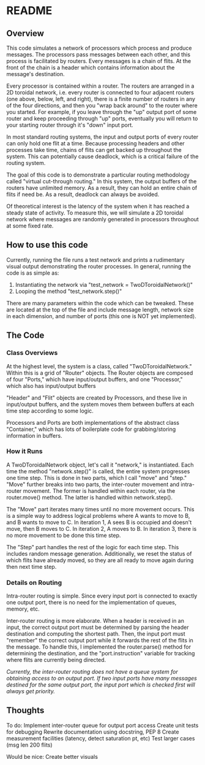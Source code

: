# README

## Overview

This code simulates a network of processors which process and produce messages. The processors pass messages between each other, and this process is facilitated by routers. Every messages is a chain of flits. At the front of the chain is a header which contains information about the message's destination.

Every processor is contained within a router. The routers are arranged in a 2D toroidal network, i.e. every router is connected to four adjacent routers (one above, below, left, and right), there is a finite number of routers in any of the four directions, and then you "wrap back around" to the router where you started. For example, if you leave through the "up" output port of some router and keep proceeding through "up" ports, eventually you will return to your starting router through it's "down" input port.

In most standard routing systems, the input and output ports of every router can only hold one flit at a time. Because processing headers and other processes take time, chains of flits can get backed up throughout the system. This can potentially cause deadlock, which is a critical failure of the routing system.

The goal of this code is to demonstrate a particular routing methodology called "virtual cut-through routing." In this system, the output buffers of the routers have unlimited memory. As a result, they can hold an entire chain of flits if need be. As a result, deadlock can always be avoided.

Of theoretical interest is the latency of the system when it has reached a steady state of activity. To measure this, we will simulate a 2D toroidal network where messages are randomly generated in processors throughout at some fixed rate.

## How to use this code

Currently, running the file runs a test network and prints a rudimentary visual output demonstrating the router processes. In general, running the code is as simple as:

1) Instantiating the network via "test_network = TwoDToroidalNetwork()"
2) Looping the method "test_network.step()"

There are many parameters within the code which can be tweaked. These are located at the top of the file and include message length, network size in each dimension, and number of ports (this one is NOT yet implemented).

## The Code

### Class Overviews

At the highest level, the system is a class, called "TwoDToroidalNetwork." Within this is a grid of "Router" objects. The Router objects are composed of four "Ports," which have input/output buffers, and one "Processor," which also has input/output buffers

"Header" and "Flit" objects are created by Processors, and these live in input/output buffers, and the system moves them between buffers at each time step according to some logic.

Processors and Ports are both implementations of the abstract class "Container," which has lots of boilerplate code for grabbing/storing information in buffers.

### How it Runs

A TwoDToroidalNetwork object, let's call it "network,"  is instantiated. Each time the method "network.step()" is called, the entire system progresses one time step. This is done in two parts, which I call "move" and "step." "Move" further breaks into two parts, the inter-router movement and intra-router movement. The former is handled within each router, via the router.move() method. The latter is handled within network.step().

The "Move" part iterates many times until no more movement occurs. This is a simple way to address logical problems where A wants to move to B, and B wants to move to C. In iteration 1, A sees B is occupied and doesn't move, then B moves to C. In iteration 2, A moves to B. In iteration 3, there is no more movement to be done this time step.

The "Step" part handles the rest of the logic for each time step. This includes random message generation. Additionally, we reset the status of which flits have already moved, so they are all ready to move again during then next time step. 

### Details on Routing

Intra-router routing is simple. Since every input port is connected to exactly one output port, there is no need for the implementation of queues, memory, etc.

Inter-router routing is more elaborate. When a header is received in an input, the correct output port must be determined by parsing the header destination and computing the shortest path. Then, the input port must "remember" the correct output port while it forwards the rest of the flits in the message. To handle this, I implemented the router.parse() method for determining the destination, and the "port.instruction" variable for tracking where flits are currently being directed.

*Currently, the inter-router routing does not have a queue system for obtaining access to an output port. If two input ports have many messages destined for the same output port, the input port which is checked first will always get priority.*

## Thoughts

To do:
   Implement inter-router queue for output port access
   Create unit tests for debugging
   Rewrite documentation using docstring, PEP 8
   Create measurement facilities (latency, detect saturation pt, etc)
   Test larger cases (msg len 200 flits)

Would be nice:
      Create better visuals